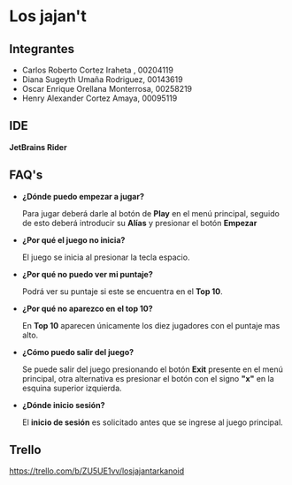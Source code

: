 # Los jajan't
## Integrantes 
 * Carlos Roberto Cortez Iraheta , 00204119
 * Diana Sugeyth  Umaña Rodriguez, 00143619
 * Oscar Enrique Orellana Monterrosa, 00258219
 * Henry Alexander Cortez Amaya, 00095119
## IDE
**JetBrains Rider**
## FAQ's
* **¿Dónde puedo empezar a jugar?**

   Para jugar deberá darle al botón de **Play** en el menú principal, seguido de esto deberá introducir su **Alías** y presionar el botón **Empezar**

* **¿Por qué el juego no inicia?**
   
   El juego se inicia al presionar la tecla espacio.
      
* **¿Por qué no puedo ver mi puntaje?**
  
  Podrá ver su puntaje si este se encuentra en el **Top 10**.
    
* **¿Por qué no aparezco en el top 10?**
   
   En **Top 10** aparecen únicamente los diez jugadores con el puntaje mas alto.
   
* **¿Cómo puedo salir del juego?**
  
  Se puede salir del juego presionando el botón **Exit** presente en el menú principal, otra alternativa es presionar el botón con el signo **"x"** en la esquina superior izquierda.
  
* **¿Dónde inicio sesión?**
  
   El **inicio de sesión** es solicitado antes que se ingrese al juego principal.
  
## Trello
https://trello.com/b/ZU5UE1vv/losjajantarkanoid
